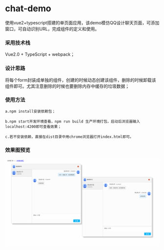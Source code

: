 # chat-demo
使用vue2+typescript搭建的单页面应用，该demo模仿QQ设计聊天页面，可添加窗口，可自动识别URL，完成组件的定义和使用。
### 采用技术栈
Vue2.0 + TypeScript + webpack；
### 设计思路
将每个form封装成单独的组件，创建的时候动态创建该组件，删除的时候卸载该组件即可。尤其注意删除的时候也要删除内存中缓存的垃圾数据；
### 使用方法

	a.npm install安装依赖包；
	
	b.npm start开发环境查看，npm run build 生产环境打包，启动后浏览器输入localhost:4200即可查看效果；

	c.若不安装依赖，直接在dist目录中用chrome浏览器打开index.html即可。
### 效果图预览
 ![image](https://github.com/lylwanan/chat-demo/blob/master/src/assets/img/result.png)

